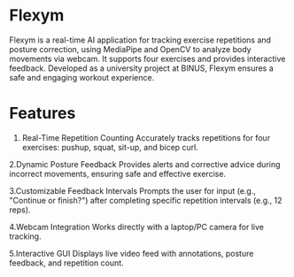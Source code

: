 # Flexym
Flexym is a real-time AI application for tracking exercise repetitions and posture correction, using MediaPipe and OpenCV to analyze body movements via webcam. It supports four exercises and provides interactive feedback. Developed as a university project at BINUS, Flexym ensures a safe and engaging workout experience.

# Features
1. Real-Time Repetition Counting
Accurately tracks repetitions for four exercises: pushup, squat, sit-up, and bicep curl.

2.Dynamic Posture Feedback
Provides alerts and corrective advice during incorrect movements, ensuring safe and effective exercise.

3.Customizable Feedback Intervals
Prompts the user for input (e.g., "Continue or finish?") after completing specific repetition intervals (e.g., 12 reps).

4.Webcam Integration
Works directly with a laptop/PC camera for live tracking.

5.Interactive GUI
Displays live video feed with annotations, posture feedback, and repetition count.
